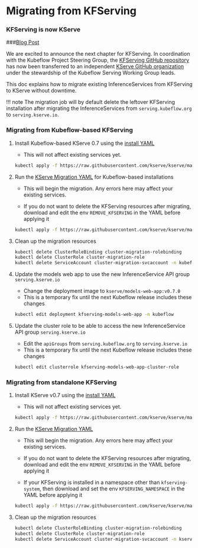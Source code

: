 # Migrating from KFServing

### **KFServing is now KServe**
###[Blog Post](https://kserve.github.io/website/0.7/blog/articles/2021-09-27-kfserving-transition/)

We are excited to announce the next chapter for KFServing.
In coordination with the Kubeflow Project Steering Group, the [<u>KFServing GitHub repository</u>](https://github.com/kubeflow/kfserving) has now been
transferred to an independent [<u>KServe GitHub organization</u>](https://github.com/kserve/kserve) under the stewardship of the Kubeflow Serving Working
Group leads.


This doc explains how to migrate existing InferenceServices from KFServing to KServe without downtime.

!!! note 
    The migration job will by default delete the leftover KFServing installation after migrating the InferenceServices from
    `serving.kubeflow.org` to `serving.kserve.io`.

### Migrating from Kubeflow-based KFServing

1. Install Kubeflow-based KServe 0.7 using the [install YAML](https://github.com/kserve/kserve/blob/master/install/v0.7.0/kserve_kubeflow.yaml)
    - This will not affect existing services yet.

    ```bash
    kubectl apply -f https://raw.githubusercontent.com/kserve/kserve/master/install/v0.7.0/kserve_kubeflow.yaml
    ```

2. Run the [KServe Migration YAML](https://github.com/kserve/kserve/blob/master/hack/kserve_migration/kserve_migration_job_kubeflow.yaml) for Kubeflow-based installations
    - This will begin the migration. Any errors here may affect your existing services.

    - If you do not want to delete the KFServing resources after migrating, download and edit the env `REMOVE_KFSERVING`
      in the YAML before applying it 

    ```bash
    kubectl apply -f https://raw.githubusercontent.com/kserve/kserve/master/hack/kserve_migration/kserve_migration_job_kubeflow.yaml
    ```

3. Clean up the migration resources

    ```bash
    kubectl delete ClusterRoleBinding cluster-migration-rolebinding
    kubectl delete ClusterRole cluster-migration-role
    kubectl delete ServiceAccount cluster-migration-svcaccount -n kubeflow 
    ```

4. Update the models web app to use the new InferenceService API group `serving.kserve.io`
    - Change the deployment image to `kserve/models-web-app:v0.7.0`
    - This is a temporary fix until the next Kubeflow release includes these changes

    ```bash
    kubectl edit deployment kfserving-models-web-app -n kubeflow
    ```

5. Update the cluster role to be able to access the new InferenceService API group `serving.kserve.io`
    - Edit the `apiGroups` from `serving.kubeflow.org` to `serving.kserve.io`
    - This is a temporary fix until the next Kubeflow release includes these changes

    ```bash
    kubectl edit clusterrole kfserving-models-web-app-cluster-role
    ```

### Migrating from standalone KFServing

1. Install KServe v0.7 using the [install YAML](https://github.com/kserve/kserve/releases/download/v0.7.0/kserve.yaml)
    - This will not affect existing services yet.

    ```bash
    kubectl apply -f https://raw.githubusercontent.com/kserve/kserve/master/install/v0.7.0/kserve.yaml
    ```

2. Run the [KServe Migration YAML](https://github.com/kserve/kserve/blob/master/hack/kserve_migration/kserve_migration_job.yaml)
    - This will begin the migration. Any errors here may affect your existing services.

    - If you do not want to delete the KFServing resources after migrating, download and edit the env `REMOVE_KFSERVING`
      in the YAML before applying it 

    - If your KFServing is installed in a namespace other than `kfserving-system`, then download and set the env `KFSERVING_NAMESPACE`
      in the YAML before applying it

    ```bash
    kubectl apply -f https://raw.githubusercontent.com/kserve/kserve/master/hack/kserve_migration/kserve_migration_job.yaml
    ```

3. Clean up the migration resources

    ```bash
    kubectl delete ClusterRoleBinding cluster-migration-rolebinding
    kubectl delete ClusterRole cluster-migration-role
    kubectl delete ServiceAccount cluster-migration-svcaccount -n kserve 
    ```
